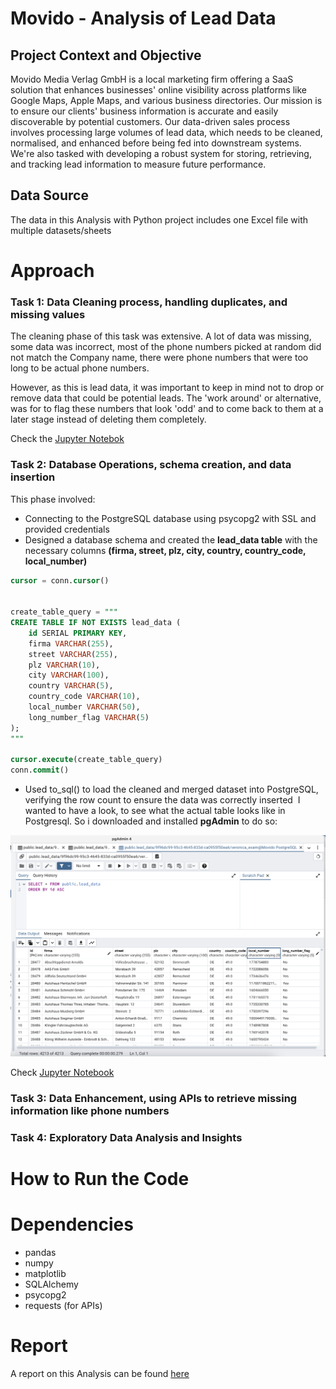 # Movido - Analysis of Lead Data

## Project Context and Objective

Movido Media Verlag GmbH is a local marketing firm offering a SaaS solution that enhances businesses' online visibility across platforms like Google Maps, Apple Maps, and various business directories. Our mission is to ensure our clients' business information is accurate and easily discoverable by potential customers. Our data-driven sales process involves processing large volumes of lead data, which needs to be cleaned, normalised, and enhanced before being fed into downstream systems. We're also tasked with developing a robust system for storing, retrieving, and tracking lead information to measure future performance.

## Data Source
The data in this Analysis with Python project includes one Excel file with multiple datasets/sheets

# Approach


### Task 1: Data Cleaning process, handling duplicates, and missing values
The cleaning phase of this task was extensive. A lot of data was missing, some data was incorrect, most of the phone numbers picked at random did not match the Company name, there were phone numbers that were too long to be actual phone numbers. 

However, as this is lead data, it was important to keep in mind not to drop or remove data that could be potential leads. 
The 'work around' or alternative, was for to flag these numbers that look 'odd' and to come back to them at a later stage instead of deleting them completely.

Check the [Jupyter Notebok](https://github.com/Veronica-MN/Veronica_DataAnalyst_Assessment/blob/main/Task1_Data_Cleaning.ipynb)

### Task 2: Database Operations, schema creation, and data insertion
This phase involved:
  - Connecting to the PostgreSQL database using psycopg2 with SSL and provided credentials
  - Designed a database schema and created the **lead_data table** with the necessary columns **(firma, street, plz, city, country, country_code, local_number)**

```sql
cursor = conn.cursor()


create_table_query = """
CREATE TABLE IF NOT EXISTS lead_data (
    id SERIAL PRIMARY KEY,
    firma VARCHAR(255),
    street VARCHAR(255),
    plz VARCHAR(10),
    city VARCHAR(100),
    country VARCHAR(5),
    country_code VARCHAR(10),
    local_number VARCHAR(50),
    long_number_flag VARCHAR(5)
);
"""

cursor.execute(create_table_query)
conn.commit()
```


  - Used to_sql() to load the cleaned and merged dataset into PostgreSQL, verifying the row count to ensure the data was correctly inserted
​
I wanted to have a look, to see what the actual table looks like in Postgresql. So i downloaded and installed **pgAdmin** to do so:

![lead data table](lead_data_table.png)

Check [Jupyter Notebook](https://github.com/Veronica-MN/Veronica_DataAnalyst_Assessment/blob/main/Task2_Database_Operations.ipynb)


### Task 3: Data Enhancement, using APIs to retrieve missing information like phone numbers

### Task 4: Exploratory Data Analysis and Insights 



# How to Run the Code


# Dependencies 

- pandas
- numpy
- matplotlib
- SQLAlchemy
- psycopg2
- requests (for APIs)

# Report
A report on this Analysis can be found [here](https://medium.com/@veronica_v/analysis-of-lead-data-and-recommendations-d08dbe4807ca)
